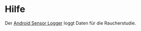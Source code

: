 # Hilfe

Der [Android Sensor Logger][1] loggt Daten für die Raucherstudie.


  [1]: https://mzittel.github.io/AndroidSensorLogger/
